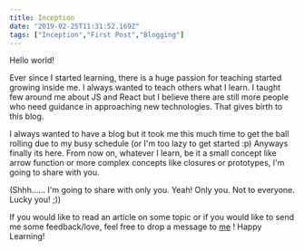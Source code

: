 ```yaml
---
title: Inception
date: "2019-02-25T11:31:52.169Z"
tags: ["Inception","First Post","Blogging"]
---
```


Hello world!

Ever since I started learning, there is a huge passion for teaching started growing inside me. I always wanted to teach others what I learn. I taught few around me about JS and React but I believe there are still more people who need guidance in approaching new technologies. That gives birth to this blog.

I always wanted to have a blog but it took me this much time to get the ball rolling due to my busy schedule (or I'm too lazy to get started :p) Anyways finally its here. From now on, whatever I learn, be it a small concept like arrow function or more complex concepts like closures or prototypes, I'm going to share with you.

(Shhh...... I'm going to share with only you. Yeah! Only you. Not to everyone. Lucky you! ;))

If you would like to read an article on some topic or if you would like to send me some feedback/love, feel free to drop a message to [me](mailto:ambatikirankumar4@gmail.com) ! Happy Learning!




